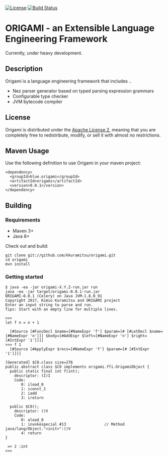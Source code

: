 [![License](https://img.shields.io/badge/license-Apache%202-blue.svg)](#license)
[![Build Status](https://travis-ci.org/kkuramitsu/origami.svg?branch=master)](https://travis-ci.org/kkuramitsu/origami)
<!--
[![Coverage Status](https://coveralls.io/repos/github/sekiguchi-nagisa/ydsh/badge.svg?branch=master)](https://coveralls.io/github/sekiguchi-nagisa/ydsh?branch=master)
-->

# ORIGAMI - an Extensible Language Engineering Framework

Currently, under heavy development.

Description
-----------

Origami is a language engineering framework that includes ..

* Nez parser generator based on typed parsing expression grammars
* Configurable type checker
* JVM bytecode compiler

License
-------

Origami is distributed under the [Apache License 2](http://www.apache.org/licenses/LICENSE-2.0), meaning that you are completely free to redistribute, modify, or sell it with almost no restrictions.

<!--
Documentation
-------------

* [wiki](https://github.com/kkuramitsu/origami/wiki)

Forums
------

* [origami-users](https://groups.google.com/group/origami-users)
* [origami-dev](https://groups.google.com/group/origami-dev)

-->

Maven Usage
-----------

Use the following definition to use Origami in your maven project:

```
<dependency>
  <groupId>blue.origami</groupId>
  <artifactId>origami</artifactId>
  <version>0.0.1</version>
</dependency>
```

Building
--------

### Requirements

* Maven 3+
* Java 8+

Check out and build:

```
git clone git://github.com/kkuramitsu/origami.git
cd origami
mvn install
```

### Getting started

```
$ java -ea -jar origami-X.Y.Z-run.jar run
java -ea -jar target/origami-0.0.1-run.jar
ORIGAMI-0.0.1 (Celery) on Java JVM-1.8.0_91
Copyright 2017, Kimio Kuramitsu and ORIGAMI project
Enter an input string to parse and run.
Tips: Start with an empty line for multiple lines.

>>> 
let f n = n + 1

  [#Source [#FuncDecl $name=[#NameExpr 'f'] $param=[# [#LetDecl $name=[#NameExpr 'n']]] $body=[#AddExpr $left=[#NameExpr 'n'] $right=[#IntExpr '1']]]]
>>> f 1
  [#Source [#ApplyExpr $recv=[#NameExpr 'f'] $param=[# [#IntExpr '1']]]]

[Generated] $C0.class size=276
public abstract class $C0 implements origami.ffi.OrigamiObject {
  public static final int f(int);
    descriptor: (I)I
    Code:
       0: iload_0
       1: iconst_1
       2: iadd
       3: ireturn

  public $C0();
    descriptor: ()V
    Code:
       0: aload_0
       1: invokespecial #13                 // Method java/lang/Object."<init>":()V
       4: return
}

 => 2 :int
>>> 


```


